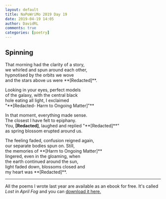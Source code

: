 ```yaml
---  
layout: default  
title: NaPoWriMo 2019 Day 19  
date: 2019-04-19 14:05  
author: DavidRL  
comments: true  
categories: [poetry] 
---  
```

  
<h2>Spinning</h2>  
<!-- /wp:heading -->  

  
<p>That morning had the clarity of a story,<br /> we whirled and spun around each other,<br /> hypnotised by the orbits we wove <br /> and the stars above us were **[Redacted]**.</p>  


  
<p>Looking in your eyes, perfect models<br /> of the galaxy, with the central black<br /> hole eating all light, I exclaimed<br /> "**[Redacted- Harm to Ongoing Matter]"**</p>  


  
<p>In that moment, everything made sense.<br /> The closest I have felt to epiphany.<br /> You, <strong>[Redacted]</strong>, laughed and replied "**[Redacted]**"<br /> as spring blossom erupted around us.</p>  


  
<p>The feeling faded, confusion reigned again,<br /> our separate bodies spun on. Still,<br /> the memories of **[Harm to Ongoing Matter]** <br /> lingered, even in the gloaming, when<br /> the earth continued around the sun,<br /> light faded down, blossoms closed and<br /> my heart was **[Redacted]**.</p>  


 
<hr class="wp-block-separator"/>  
 

   
<p>All the poems I wrote last year are available as an ebook for free. It's called <em>Lost in April Fog </em>and you can <a href="/aprilfog/">download it here. </a></p>  

